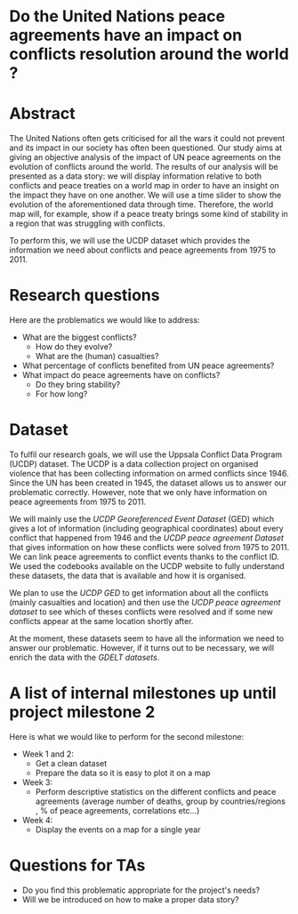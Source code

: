 # Do the United Nations peace agreements have an impact on conflicts resolution around the world ?

# Abstract
The United Nations often gets criticised for all the wars it could not prevent and its impact in our society has often been questioned. Our study aims at giving an objective analysis of the impact of UN peace agreements on the evolution of conflicts around the world. The results of our analysis will be presented as a data story: we will display information relative to both conflicts and peace treaties on a world map in order to have an insight on the impact they have on one another. We will use a time slider to show the evolution of the aforementioned data through time. Therefore, the world map will, for example, show if a peace treaty brings some kind of stability in a region that was struggling with conflicts.

To perform this, we will use the UCDP dataset which provides the information we need about conflicts and peace agreements from 1975 to 2011. 


# Research questions
Here are the problematics we would like to address:

- What are the biggest conflicts?
  - How do they evolve? 
  - What are the (human) casualties? 
- What percentage of conflicts benefited from UN peace agreements?
- What impact do peace agreements have on conflicts? 
  - Do they bring stability? 
  - For how long?

# Dataset
To fulfil our research goals, we will use the Uppsala Conflict Data Program (UCDP) dataset. The UCDP is a data collection project on organised violence that has been collecting information on armed conflicts since 1946. Since the UN has been created in 1945, the dataset allows us to answer our problematic correctly. However, note that we only have information on peace agreements from 1975 to 2011.

We will mainly use the *UCDP Georeferenced Event Dataset* (GED) which gives a lot of information (including geographical coordinates) about every conflict that happened from 1946 and the *UCDP peace agreement Dataset* that gives information on how these conflicts were solved from 1975 to 2011. We can link peace agreements to conflict events thanks to the conflict ID. We used the codebooks available on the UCDP website to fully understand these datasets, the data that is available and how it is organised. 

We plan to use the *UCDP GED* to get information about all the conflicts (mainly casualties and location) and then use the *UCDP peace agreement dataset* to see which of theses conflicts were resolved and if some new conflicts appear at the same location shortly after.

At the moment, these datasets seem to have all the information we need to answer our problematic. However, if it turns out to be necessary, we will enrich the data with the *GDELT datasets*. 


# A list of internal milestones up until project milestone 2
Here is what we would like to perform for the second milestone:

- Week 1 and 2:
  - Get a clean dataset 
  - Prepare the data so it is easy to plot it on a map
- Week 3:  
  - Perform descriptive statistics on the different conflicts and peace agreements (average number of deaths, group by countries/regions , % of peace agreements, correlations etc...)
- Week 4:  
  - Display the events on a map for a single year

# Questions for TAs

- Do you find this problematic appropriate for the project's needs?
- Will we be introduced on how to make a proper data story? 
